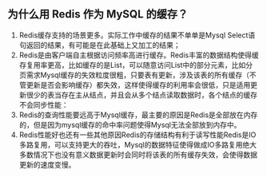 ## 为什么用 Redis 作为 MySQL 的缓存？

1. Redis缓存支持的场景更多。实际工作中缓存的结果不单单是Mysql Select语句返回的结果，有可能是在此基础上又加工的结果；
2. Redis是由客户端自主根据访问频率高进行缓存。Redis丰富的数据结构使得缓存复用率更高，比如缓存的是List，可以随意访问List中的部分元素，比如分页需求Mysql缓存的失效粒度很粗，只要表有更新，涉及该表的所有缓存（不管更新是否会影响缓存）都失效，这样使得缓存的利用率会很低，只是适用更新很少的表当存在主从结点，并且会从多个结点读取数据时，各个结点的缓存不会同步性能：
3. Redis的查询性能要远高于Mysql缓存，最主要的原因是Redis是全部放在内存的，但是因为mysql缓存的命中率问题使得Mysql无法全部放到内存中。
4. Redis性能好也还有一些其他原因Redis的存储结构有利于读写性能Redis是IO多路复用，可以支持更大的吞吐，Mysql的数据特征使得做成IO多路复用绝大多数情况下也没有意义数据更新时会同时将该表的所有缓存失效，会使得数据更新的速度变慢。
